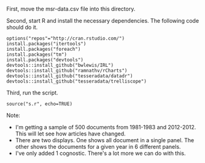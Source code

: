First, move the msr-data.csv file into this directory.

Second, start R and install the necessary dependencies.
The following code should do it.
```
options("repos"="http://cran.rstudio.com/")
install.packages("itertools")
install.packages("foreach")
install.packages("tm")
install.packages("devtools")
devtools::install_github("bwlewis/IRL")
devtools::install_github("ramnathv/rCharts")
devtools::install_github("tesseradata/datadr")
devtools::install_github("tesseradata/trelliscope")
```

Third, run the script.
```
source("s.r", echo=TRUE)
```

Note:
- I'm getting a sample of 500 documents from 1981-1983 and 2012-2012. This 
will let see how articles have changed.
- There are two displays. One shows all document in a single panel. The other
shows the documents for a given year in 6 different panels.
- I've only added 1 cognostic. There's a lot more we can do with this.
